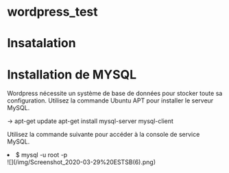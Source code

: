 # wordpress_test
# Insatalation 
  <h1>Installation de MYSQL</h1>
  <p>Wordpress nécessite un système de base de données pour stocker toute sa configuration. Utilisez la commande Ubuntu APT   pour installer le serveur MySQL.</p>
  <p> -> apt-get update apt-get install mysql-server mysql-client</p>
  <p>Utilisez la commande suivante pour accéder à la console de service MySQL.</p>
  <li>$ mysql -u root -p</li>
  ![](/img/Screenshot_2020-03-29%20ESTSB(6).png)
